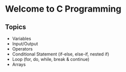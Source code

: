 # Welcome to C Programming

## Topics

* Variables
* Input/Output
* Operators
* Conditional Statement (if-else, else-if, nested if)
* Loop (for, do, while, break & continue)
* Arrays
